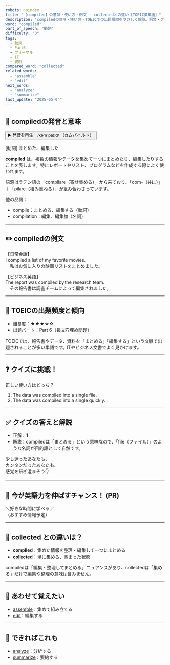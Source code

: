 ```yaml
---
robots: noindex
title: "【compiled】の意味・使い方・例文 ― collectedとの違い【TOEIC英単語】"
description: "compiledの意味・使い方・TOEICでの出題傾向をやさしく解説。例文・クイズ付きでcollectedとの違いもわかりやすく学べます。"
word: "compiled"
part_of_speech: "動詞"
difficulty: "3"
tags:
  - 動詞
  - Part6
  - フォーマル
  - IT
  - 説明
compared_word: "collected"
related_words:
  - "assemble"
  - "edit"
next_words:
  - "analyze"
  - "summarize"
last_update: "2025-05-04"
---
```


## 🔰 compiledの発音と意味

<button class="play-audio" onclick="playTTS('compiled')">
  <span class="play-audio-main">
    ▶️ 発音を再生　/kəmˈpaɪld/
  </span>
  <span class="play-audio-sub">
    （カムパイルド）
  </span>
</button>

[動詞] まとめた、編集した

**compiled** は、複数の情報やデータを集めて一つにまとめたり、編集したりすることを表します。特にレポートやリスト、プログラムなどを作成する際によく使われます。

語源はラテン語の「compilare（寄せ集める）」から来ており、「com-（共に）」＋「pilare（積み重ねる）」が組み合わさっています。

他の品詞：  
- compile：まとめる、編集する（動詞）
- compilation：編集、編集物（名詞）

---

## ✏️ compiledの例文

【日常会話】  
I compiled a list of my favorite movies.  
　私はお気に入りの映画リストをまとめました。

【ビジネス英語】  
The report was compiled by the research team.  
　その報告書は調査チームによって編集されました。

---

## 🎯 TOEICの出題頻度と傾向

- 難易度：★★★☆☆
- 出題パート：Part 6（長文穴埋め問題）

TOEICでは、報告書やデータ、資料を「まとめる」「編集する」という文脈で出題されることが多い単語です。ITやビジネス文書でよく見かけます。

---

## ❓ クイズに挑戦！

正しい使い方はどっち？

1. The data was compiled into a single file.  
2. The data was compiled into a single quickly.

---

## ✅ クイズの答えと解説

- 正解：**1**
- 解説：compiledは「まとめる」という意味なので、「file（ファイル）」のような名詞が目的語として自然です。

少し迷ったあなたも、  
カンタンだったあなたも、  
感覚を研ぎ澄まそう👇️

---

## 🚀 今が英語力を伸ばすチャンス！ (PR)

<div class="info-center">
＼好きな時間に学べる／<br>  
（おすすめ情報予定）
</div>

---

## 🤔  collected との違いは？

- **compiled**：集めた情報を整理・編集して一つにまとめる
- **[collected](/word/collected/)**：単に集める、集まった状態

compiledは「編集・整理してまとめる」ニュアンスがあり、collectedは「集める」だけで編集や整理の意味は含みません。

---

## 🧩 あわせて覚えたい

- [assemble](/word/assemble/)：集めて組み立てる
- [edit](/word/edit/)：編集する

---

## 📖 できればこれも

- [analyze](/word/analyze/)：分析する
- [summarize](/word/summarize/)：要約する

<!-- cvid: aid39_bid36 -->
